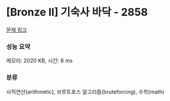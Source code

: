 # [Bronze II] 기숙사 바닥 - 2858 

[문제 링크](https://www.acmicpc.net/problem/2858) 

### 성능 요약

메모리: 2020 KB, 시간: 8 ms

### 분류

사칙연산(arithmetic), 브루트포스 알고리즘(bruteforcing), 수학(math)

